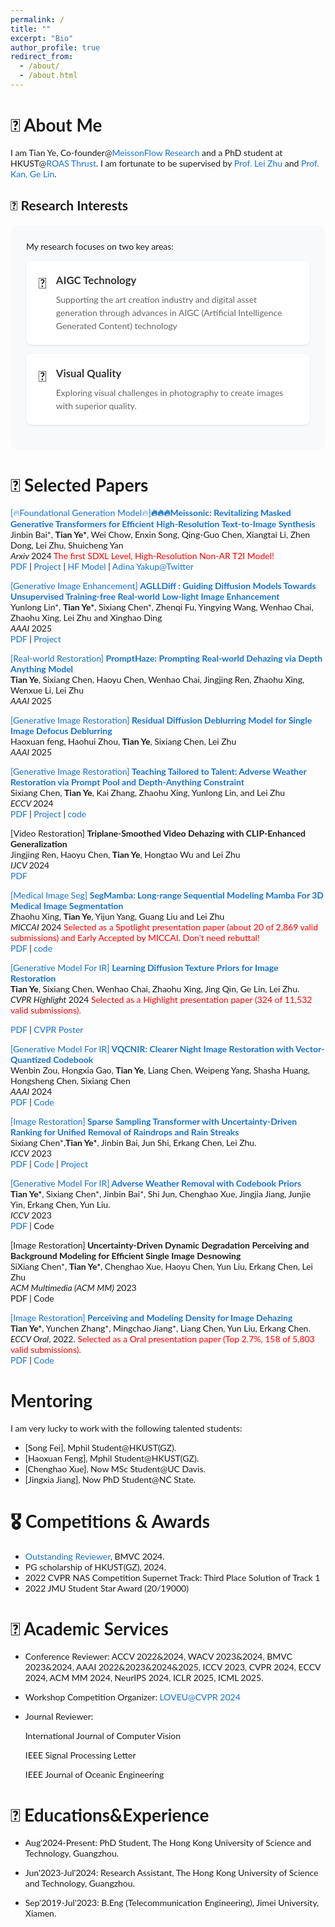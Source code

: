 ```yaml
---
permalink: /
title: ""
excerpt: "Bio"
author_profile: true
redirect_from: 
  - /about/
  - /about.html
---
```

<!-- bundle exec jekyll serve -->
# 👋 About Me
I am Tian Ye, Co-founder@[MeissonFlow Research](https://huggingface.co/MeissonFlow) and a PhD student at HKUST@[ROAS Thrust](https://www.hkust-gz.edu.cn/academics/hubs-and-thrust-areas/systems-hub/robotics-and-autonomous-systems/). I am fortunate to be supervised by [Prof. Lei Zhu](https://sites.google.com/site/indexlzhu/home) and [Prof. Kan, Ge Lin](https://repository.hkust.edu.hk/ir/AuthorProfile/kan-ge-lin).

## 🔬 Research Interests
<div class="research-areas">
My research focuses on two key areas:

<div class="research-item">
    <div class="research-icon">🎨</div>
    <div class="research-content">
        <h3>AIGC Technology</h3>
        <p>Supporting the art creation industry and digital asset generation through advances in AIGC (Artificial Intelligence Generated Content) technology</p>
    </div>
</div>

<div class="research-item">
    <div class="research-icon">📸</div>
    <div class="research-content">
        <h3>Visual Quality</h3>
        <p>Exploring visual challenges in photography to create images with superior quality.</p>
    </div>
</div>
</div>


# 📝 Selected Papers
<!-- <p style='text-align: justify;'> My research revolves around three key areas: <strong>(I)</strong> Supporting the art creation industry and digital asset generation through advances in AIGC (Artificial Intelligence Generated Content) technology. <strong>(II)</strong> Exploring visual challenges in photography to create images with superior quality. <strong>(III)</strong> Addressing real-world image restoration and enhancement by identifying and overcoming the limitations of existing methods.
</p> -->

<style type="text/css">
    /* Color scheme stolen from Sergey Karayev */
    a {
    color: #1772d0;
    text-decoration:none !important;
    }
    a:focus, a:hover {
    color: #f09228;
    text-decoration:none !important;
    }
    table,td,th,tr{
    	border:none !important;
    }
    body,td,th,tr,p,a {
    font-family: 'Lato', Verdana, Helvetica, sans-serif;
    font-size: 14px
    }
    strong {
    font-family: 'Lato', Verdana, Helvetica, sans-serif;
    font-size: 14px;
    }
    heading {
    font-family: 'Lato', Verdana, Helvetica, sans-serif;
    font-size: 22px;
    }
    papertitle {
    font-family: 'Lato', Verdana, Helvetica, sans-serif;
    font-size: 14px;
    font-weight: 700
    }
    papertitle_just {
    font-family: 'Lato', Verdana, Helvetica, sans-serif;
    font-size: 14px;
    font-weight: 700;
    text-align: justify
    }
    name {
    font-family: 'Lato', Verdana, Helvetica, sans-serif;
    font-size: 32px;
    }
    .one
    {
    width: 160px;
    height: 160px;
    position: relative;
    }
    .two
    {
    width: 160px;
    height: 160px;
    position: absolute;
    transition: opacity .2s ease-in-out;
    -moz-transition: opacity .2s ease-in-out;
    -webkit-transition: opacity .2s ease-in-out;
    }
    .fade {
     transition: opacity .2s ease-in-out;
     -moz-transition: opacity .2s ease-in-out;
     -webkit-transition: opacity .2s ease-in-out;
    }
    span.highlight {
        background-color: #ffffd0;
    }

</style>


<tbody>




<td width="20%">

<script type="text/javascript">

</script>
</td>
<td valign="top" width="80%">
  <a href="https://sites.google.com/view/meissonic/home?authuser=0">
   [🔥Foundational Generation Model🔥]<papertitle_just>🔥🔥🔥Meissonic: Revitalizing Masked Generative Transformers for Efficient High-Resolution Text-to-Image Synthesis</papertitle_just>     
  </a>
  <br>
Jinbin Bai*, <strong>Tian Ye*</strong>, Wei Chow, Enxin Song, Qing-Guo Chen, Xiangtai Li, Zhen Dong, Lei Zhu, Shuicheng Yan
<br>
<em>Arxiv </em> 2024 <span style="color:red;">The first SDXL Level, High-Resolution Non-AR T2I Model!</span> <br>
<a href="https://arxiv.org/abs/2410.08261">PDF</a>
|
<a href="https://sites.google.com/view/meissonic/home?authuser=0">Project</a>
|
<a href="https://huggingface.co/MeissonFlow/Meissonic">HF Model</a>
|
<a href="https://x.com/AdinaYakup/status/1845815299611734141">Adina Yakup@Twitter</a>

<p> </p>
</td>



<td width="20%">

<script type="text/javascript">

</script>
</td>
<td valign="top" width="80%">
  <a href="https://aglldiff.github.io">
   [Generative Image Enhancement] <papertitle_just> AGLLDiff : Guiding Diffusion Models Towards Unsupervised Training-free Real-world Low-light Image Enhancement </papertitle_just>     
  </a>
  <br>
Yunlong Lin*, <strong>Tian Ye*</strong>, Sixiang Chen*, Zhenqi Fu, Yingying Wang, Wenhao Chai, Zhaohu Xing, Lei Zhu and Xinghao Ding
<br>
<em>AAAI </em> 2025  <br>
<a href="https://arxiv.org/pdf/2407.14900">PDF</a>
|
<a href="https://aglldiff.github.io">Project</a>
<p> </p>
</td>


<td width="20%">

<script type="text/javascript">

</script>
</td>
<td valign="top" width="80%">
  <a href="https://aglldiff.github.io">
   [Real-world Restoration] <papertitle_just> PromptHaze: Prompting Real-world Dehazing via Depth Anything Model </papertitle_just>     
  </a>
  <br>
<strong>Tian Ye</strong>, Sixiang Chen, Haoyu Chen, Wenhao Chai, Jingjing Ren, Zhaohu Xing, Wenxue Li, Lei Zhu
<br>
<em>AAAI </em> 2025  <br>
<p> </p>
</td>




<td width="20%">

<script type="text/javascript">

</script>
</td>
<td valign="top" width="80%">
  <a href="https://aglldiff.github.io">
   [Generative Image Restoration] <papertitle_just> Residual Diffusion Deblurring Model for Single Image Defocus Deblurring </papertitle_just>     
  </a>
  <br>
  Haoxuan feng, Haohui Zhou, <strong>Tian Ye</strong>, Sixiang Chen, Lei Zhu
<br>
<em>AAAI </em> 2025  <br>
<p> </p>
</td>


<td width="20%">

<script type="text/javascript">

</script>
</td>
<td valign="top" width="80%">
  <a href="https://github.com/Ephemeral182/ECCV24_T3-DiffWeather">
   [Generative Image Restoration] <papertitle_just> Teaching Tailored to Talent: Adverse Weather Restoration via Prompt Pool and Depth-Anything Constraint</papertitle_just>     
  </a>
  <br>
Sixiang Chen, <strong>Tian Ye</strong>, Kai Zhang, Zhaohu Xing, Yunlong Lin, and Lei Zhu
<br>
<em>ECCV </em> 2024  <br>
<a href="https://arxiv.org/pdf/2409.15739">PDF</a>
|
<a href="https://ephemeral182.github.io/T3-DiffWeather/">Project</a>
|
<a href="https://github.com/Ephemeral182/ECCV24_T3-DiffWeather">code</a>
<p> </p>
</td>




<td width="20%">

<script type="text/javascript">

</script>
</td>
<td valign="top" width="80%">
  <a href="">
   [Video Restoration] <papertitle_just> Triplane-Smoothed Video Dehazing with CLIP-Enhanced Generalization</papertitle_just>     
  </a>
  <br>
Jingjing Ren, Haoyu Chen, <strong>Tian Ye</strong>, Hongtao Wu and Lei Zhu
<br>
<em>IJCV </em> 2024  <br>
<a href="https://link.springer.com/article/10.1007/s11263-024-02161-0">PDF</a>
<p> </p>
</td>



<td width="20%">

<script type="text/javascript">

</script>
</td>
<td valign="top" width="80%">
  <a href="https://arxiv.org/abs/2401.13560">
    [Medical Image Seg] <papertitle_just> SegMamba: Long-range Sequential Modeling Mamba For 3D Medical Image Segmentation</papertitle_just>     
  </a>
  <br>
Zhaohu Xing,  <strong>Tian Ye</strong>, Yijun Yang, Guang Liu and Lei Zhu
<br>
<em>MICCAI </em> 2024 <span style="color:red;"> Selected as a Spotlight presentation paper (about 20 of 2,869 valid submissions) and  Early Accepted by MICCAI. Don't need rebuttal!</span> <br>
<a href="https://arxiv.org/pdf/2401.13560">PDF</a>
|
<a href="https://github.com/ge-xing/SegMamba">code</a>
<p> </p>
</td>


<td width="20%">
<!-- <div class="one"> -->
<!-- <div class="two" id = 'submit23__image'><img src='./files/submit23_after.png'></div>
<img src='./files/submit23_before.png'> -->
<!-- </div> -->
<script type="text/javascript">
// function submit23__start() {
// document.getElementById('submit23__image').style.opacity = "1";
// }
// function submit23__stop() {
// document.getElementById('submit23__image').style.opacity = "0";
// }
// submit23__stop()
</script>
</td>
<td valign="top" width="80%">
  <a href="https://openaccess.thecvf.com/content/CVPR2024/papers/Ye_Learning_Diffusion_Texture_Priors_for_Image_Restoration_CVPR_2024_paper.pdf">
    [Generative Model For IR] <papertitle_just> Learning Diffusion Texture Priors for Image Restoration</papertitle_just>     
  </a>
  <br>
<strong>Tian Ye</strong>, Sixiang Chen, Wenhao Chai, Zhaohu Xing, Jing Qin, Ge Lin, Lei Zhu.
<br>
<em>CVPR Highlight </em> 2024 <span style="color:red;">Selected as a Highlight presentation paper (324 of 11,532 valid submissions).</span><br>

<a href="https://openaccess.thecvf.com/content/CVPR2024/papers/Ye_Learning_Diffusion_Texture_Priors_for_Image_Restoration_CVPR_2024_paper.pdf">PDF</a>
|
<a href="https://owen718.github.io/files/CVPR2024_Poster_DTPM.pdf">CVPR Poster</a>
<p></p>
</td>




<!-- ###################################################################################################-->
<!-- Paper V -->
<!-- <tr onmouseout="submit23__stop()" onmouseover="submit23__start()" > -->
<td width="20%">
<!-- <div class="one"> -->
<!-- <div class="two" id = 'submit23__image'><img src='./files/submit23_after.png'></div>
<img src='./files/submit23_before.png'> -->
<!-- </div> -->
<script type="text/javascript">
// function submit23__start() {
// document.getElementById('submit23__image').style.opacity = "1";
// }
// function submit23__stop() {
// document.getElementById('submit23__image').style.opacity = "0";
// }
// submit23__stop()
</script>
</td>
<td valign="top" width="80%">
  <a href="https://arxiv.org/pdf/2312.08606.pdf">
    [Generative Model For IR]<papertitle_just> VQCNIR: Clearer Night Image Restoration with Vector-Quantized Codebook</papertitle_just>     
  </a>
  <br>
Wenbin Zou, Hongxia Gao, <strong>Tian Ye</strong>, Liang Chen, Weipeng Yang, Shasha Huang, Hongsheng Chen, Sixiang Chen
<br>
<em>AAAI</em> 2024 <br>
<a href="https://arxiv.org/pdf/2312.08606.pdf">PDF</a>
|
<a href="https://github.com/AlexZou14/VQCNIR">Code</a>
<p></p>
</td>




<!-- ###################################################################################################-->
<!-- Paper V -->
<!-- <tr onmouseout="submit23__stop()" onmouseover="submit23__start()" > -->
<td width="20%">

<script type="text/javascript">
// function submit23__start() {
// document.getElementById('submit23__image').style.opacity = "1";
// }
// function submit23__stop() {
// document.getElementById('submit23__image').style.opacity = "0";
// }
// submit23__stop()
</script>
</td>
<td valign="top" width="80%">
  <a href="https://openaccess.thecvf.com/content/ICCV2023/html/Chen_Sparse_Sampling_Transformer_with_Uncertainty-Driven_Ranking_for_Unified_Removal_of_ICCV_2023_paper.html">
    [Image Restoration]<papertitle_just> Sparse Sampling Transformer with Uncertainty-Driven Ranking for Unified Removal of Raindrops and Rain Streaks </papertitle_just>     
  </a>
  <br>
Sixiang Chen*,<strong>Tian Ye*</strong>, Jinbin Bai, Jun Shi, Erkang Chen, Lei Zhu.
  <br>
<em>ICCV</em> 2023 <br>
<a href="https://openaccess.thecvf.com/content/ICCV2023/html/Chen_Sparse_Sampling_Transformer_with_Uncertainty-Driven_Ranking_for_Unified_Removal_of_ICCV_2023_paper.html">PDF</a>
|
<a href="https://github.com/Owen718/UDR-S2Former_deraining">Code</a>
|
<a href="https://ephemeral182.github.io/UDR_S2Former_deraining/">Project</a>
<p></p>
</td>



<td width="20%">
<script type="text/javascript">
// function submit23__start() {
// document.getElementById('submit23__image').style.opacity = "1";
// }
// function submit23__stop() {
// document.getElementById('submit23__image').style.opacity = "0";
// }
// submit23__stop()
</script>
</td>
<td valign="top" width="80%">
  <a href="https://openaccess.thecvf.com/content/ICCV2023/html/Ye_Adverse_Weather_Removal_with_Codebook_Priors_ICCV_2023_paper.html">
   [Generative Model For IR]<papertitle_just> Adverse Weather Removal with Codebook Priors </papertitle_just>     
  </a>
  <br>
<strong>Tian Ye*</strong>, Sixiang Chen*, Jinbin Bai*, Shi Jun, Chenghao Xue, Jingjia Jiang, Junjie Yin, Erkang Chen, Yun Liu.
  <br>
<em>ICCV</em> 2023 <br>
<a href="https://openaccess.thecvf.com/content/ICCV2023/html/Ye_Adverse_Weather_Removal_with_Codebook_Priors_ICCV_2023_paper.html">PDF</a>
|
<a href="">Code</a>
<p></p>
</td>

<!-- Paper V  -->
<!-- ###################################################################################################-->
  






<!-- <td width="20%">
<script type="text/javascript">
</script>
</td>
<td valign="top" width="80%">
  <a href="https://arxiv.org/abs/2306.17201">
    <papertitle_just>MPM: A Unified 2D-3D Human Pose Representation via Masked Pose Modeling </papertitle_just>     
  </a>
  <br>
Zhengyu Zhang, Wenhao Chai, Zhongyu Jiang, <strong>Tian Ye</strong>, Mingli Song, Jenq-Neng Hwang, Gaoang Wang 
  <br>
<em>Under Review.</em> 2023 <br>
<a href="https://arxiv.org/abs/2306.17201">PDF</a>
|
<a href="https://github.com/vvirgooo2/MPM">code</a>
<p>Treat 2D and 3D pose as two different modalities and apply three mask modeling based pretext tasks for human pose pre-training to learn spatial and temporal relations.</p>
</td>
 -->

<!-- ###################################################################################################-->
<!-- Paper V -->
<!-- <tr onmouseout="submit23__stop()" onmouseover="submit23__start()" > -->
<td width="20%">

</td>
<td valign="top" width="80%">
  <a href="">
    [Image Restoration]<papertitle_just> Uncertainty-Driven Dynamic Degradation Perceiving and Background Modeling for Efficient Single Image Desnowing</papertitle_just>     
  </a>
  <br>
SiXiang Chen*, <strong>Tian Ye*</strong>, Chenghao Xue, Haoyu Chen, Yun Liu, Erkang Chen, Lei Zhu
  <br>
<em>ACM Multimedia (ACM MM) </em> 2023 <br>
<a href="">PDF</a>
|
<a href="">Code</a>
<p></p>
</td>


<!-- Paper V  -->
<!-- ###################################################################################################-->
  


<!-- ###################################################################################################-->
<!-- Paper V -->
<!-- <tr onmouseout="submit23__stop()" onmouseover="submit23__start()" > -->
<td width="20%">

<script type="text/javascript">
// function submit23__start() {
// document.getElementById('submit23__image').style.opacity = "1";
// 
</script>
</td>
<td valign="top" width="80%">
  <a href="https://link.springer.com/chapter/10.1007/978-3-031-19800-7_8">
    [Image Restoration]<papertitle_just> Perceiving and Modeling Density for Image Dehazing</papertitle_just>     
  </a>
  <br>
  <strong>Tian Ye*</strong>, Yunchen Zhang*, Mingchao Jiang*, Liang Chen, Yun Liu, Erkang Chen. 
  <!-- <strong>Yeying Jin</strong>, Ruoteng Li, Wenhan Yang, Robby T. Tan
   -->
  <br>
<em>ECCV Oral</em>, 2022. <span style="color:red;">Selected as a Oral presentation paper (Top 2.7%, 158 of 5,803 valid submissions).</span><br>
<a href="https://link.springer.com/chapter/10.1007/978-3-031-19800-7_8">PDF</a>
|
<a href="https://github.com/Owen718/ECCV22-Perceiving-and-Modeling-Density-for-Image-Dehazing">Code</a> 
<p></p>
</td>

<!-- Paper IV Reflectance, AAAI'23 -->
<!-- ###################################################################################################-->



</tbody>


# Mentoring
I am very lucky to work with the following talented students:
- [Song Fei], Mphil Student@HKUST(GZ).
- [Haoxuan Feng], Mphil Student@HKUST(GZ).
- [Chenghao Xue], Now MSc Student@UC Davis.
- [Jingxia Jiang], Now PhD Student@NC State.

# 🎖 Competitions & Awards
- [Outstanding Reviewer](https://bmvc2024.org/people/reviewers/), BMVC 2024.
- PG scholarship of HKUST(GZ), 2024.
- 2022 CVPR NAS Competition Supernet Track: Third Place Solution of Track 1 
- 2022 JMU Student Star Award  (20/19000)


# 💬 Academic Services
- Conference Reviewer: ACCV 2022&2024, WACV 2023&2024, BMVC 2023&2024, AAAI 2022&2023&2024&2025, ICCV 2023, CVPR 2024, ECCV 2024, ACM MM 2024, NeurIPS 2024, ICLR 2025, ICML 2025.

- Workshop Competition Organizer: [LOVEU@CVPR 2024](https://sites.google.com/view/loveucvpr24/track1)
  
- Journal Reviewer: 

  International Journal of Computer Vision
  
  IEEE Signal Processing Letter

  IEEE Journal of Oceanic Engineering


# 📖 Educations&Experience

- Aug'2024-Present: PhD Student, The Hong Kong University of Science and Technology, Guangzhou.

- Jun'2023-Jul'2024: Research Assistant, The Hong Kong University of Science and Technology, Guangzhou.
  
- Sep'2019-Jul'2023: B.Eng (Telecommunication Engineering), Jimei University, Xiamen.

<!-- <div style="font-style: italic; font-family: 'Arial Black', Gadget, sans-serif; font-size: 24px;
    background: -webkit-linear-gradient(left, black, yellow, cyan, blue, violet);
    -webkit-background-clip: text;
    -webkit-text-fill-color: transparent;">Adversity shaped me.</div> -->


<script type="text/javascript" id="clustrmaps" src="//clustrmaps.com/map_v2.js?d=KKPhQ-LXT8mek63h4Oa8BltFlbFsTTwZkLrrWb3wFEs&cl=ffffff&w=a"></script>

<style>
/* Refined styling to match your existing design */
.research-areas {
    background: #f8f9fa;
    padding: 25px;
    border-radius: 12px;
    margin: 20px 0;
}

.research-item {
    background: white;
    padding: 20px;
    margin: 15px 0;
    border-radius: 8px;
    box-shadow: 0 1px 3px rgba(0,0,0,0.1);
    display: flex;
    align-items: flex-start;
}

.research-icon {
    font-size: 24px;
    margin-right: 15px;
}

.research-content h3 {
    margin: 0 0 10px 0;
    font-size: 1.2em;
    color: #333;
}

.research-content p {
    margin: 0;
    color: #666;
    line-height: 1.5;
}
</style>

<!-- Add animation for page load -->
<script>
document.addEventListener('DOMContentLoaded', (event) => {
    document.body.style.opacity = '0';
    setTimeout(() => {
        document.body.style.opacity = '1';
    }, 100);
});
</script>
